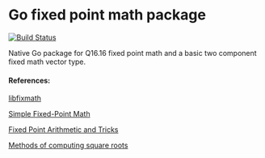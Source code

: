 # Go fixed point math package

[![Build Status](https://travis-ci.com/andreas-jonsson/fix16.svg?branch=master)](https://travis-ci.com/andreas-jonsson/fix16)

Native Go package for Q16.16 fixed point math and a basic two component fixed math vector type.

#### References:

[libfixmath](https://en.wikipedia.org/wiki/Libfixmath)

[Simple Fixed-Point Math](https://spin.atomicobject.com/2012/03/15/simple-fixed-point-math/)

[Fixed Point Arithmetic and Tricks](http://x86asm.net/articles/fixed-point-arithmetic-and-tricks/)

[Methods of computing square roots](http://en.wikipedia.org/wiki/Methods_of_computing_square_roots#Binary_numeral_system_.28base_2.29)
